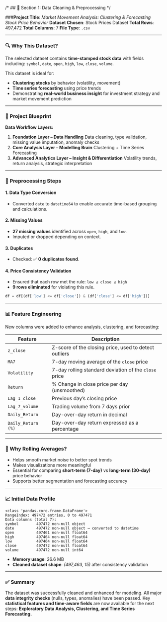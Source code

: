 /* ## 📁 Section 1: Data Cleaning & Preprocessing */ 

###**Project Title**: *Market Movement Analysis: Clustering & Forecasting Stock Price Behavior*
**Dataset Chosen**: Stock Prices Dataset
**Total Rows**: 497,472
**Total Columns**: 7
**File Type**: `.csv`

---

### 🔍 Why This Dataset?

The selected dataset contains **time-stamped stock data** with fields including:
`symbol`, `date`, `open`, `high`, `low`, `close`, `volume`.

This dataset is ideal for:

* **Clustering stocks** by behavior (volatility, movement)
* **Time series forecasting** using price trends
* Demonstrating **real-world business insight** for investment strategy and market movement prediction

---

### 🧱 Project Blueprint

**Data Workflow Layers:**

1. **Foundation Layer – Data Handling**
   Data cleaning, type validation, missing value imputation, anomaly checks
2. **Core Analysis Layer – Modelling Brain**
   Clustering + Time Series Forecasting
3. **Advanced Analytics Layer – Insight & Differentiation**
   Volatility trends, return analysis, strategic interpretation

---

### 🧼 Preprocessing Steps

#### 1. **Data Type Conversion**

* Converted `date` to `datetime64` to enable accurate time-based grouping and calculations.

#### 2. **Missing Values**

* **27 missing values** identified across `open`, `high`, and `low`.
* Imputed or dropped depending on context.

#### 3. **Duplicates**

* Checked: ✅ **0 duplicates found**.

#### 4. **Price Consistency Validation**

* Ensured that each row met the rule:
  `low ≤ close ≤ high`
* **9 rows eliminated** for violating this rule.

```python
df = df[(df['low'] <= df['close']) & (df['close'] <= df['high'])]
```

---

### 📊 Feature Engineering

New columns were added to enhance analysis, clustering, and forecasting:

| Feature            | Description                                           |
| ------------------ | ----------------------------------------------------- |
| `z_close`          | Z-score of the closing price, used to detect outliers |
| `MA7`              | 7-day moving average of the `close` price             |
| `Volatility`       | 7-day rolling standard deviation of the `close` price |
| `Return`           | % Change in close price per day (unsmoothed)          |
| `Lag_1_close`      | Previous day’s closing price                          |
| `Lag_7_volume`     | Trading volume from 7 days prior                      |
| `Daily_Return`     | Day-over-day return in decimal                        |
| `Daily_Return (%)` | Day-over-day return expressed as a percentage         |

---

### 🤔 Why Rolling Averages?

* Helps smooth market noise to better spot trends
* Makes visualizations more meaningful
* Essential for comparing **short-term (7-day)** vs **long-term (30-day)** price behavior
* Supports better segmentation and forecasting accuracy

---

### 📈 Initial Data Profile

```text
<class 'pandas.core.frame.DataFrame'>
RangeIndex: 497472 entries, 0 to 497471
Data columns (total 7):
symbol        497472 non-null object
date          497472 non-null object → converted to datetime
open          497461 non-null float64
high          497464 non-null float64
low           497464 non-null float64
close         497472 non-null float64
volume        497472 non-null int64
```

* **Memory usage**: 26.6 MB
* **Cleaned dataset shape**: *(497,463, 15)* after consistency validation

---

### ✅ Summary

The dataset was successfully cleaned and enhanced for modeling.
All major **data integrity checks** (nulls, types, anomalies) have been passed.
Key **statistical features and time-aware fields** are now available for the next steps:
**Exploratory Data Analysis, Clustering, and Time Series Forecasting.**

